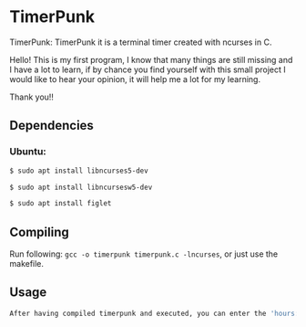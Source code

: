 
# TimerPunk
TimerPunk: TimerPunk it is a terminal timer created with ncurses in C.

Hello! This is my first program, I know that many things are still missing and I have a lot to learn, if by chance you find yourself with this small project I would like to hear your opinion, it will help me a lot for my learning.

Thank you!!

## Dependencies

### Ubuntu:
```sh
$ sudo apt install libncurses5-dev
```
```sh
$ sudo apt install libncursesw5-dev 
```
```sh
$ sudo apt install figlet 
```

## Compiling
Run following: ```gcc -o timerpunk timerpunk.c -lncurses```, or just use the makefile.

## Usage
``` sh
After having compiled timerpunk and executed, you can enter the 'hours: minutes: seconds', once you have entered the values, press the 's' key to start and 'C trl+c' to exit.
```
